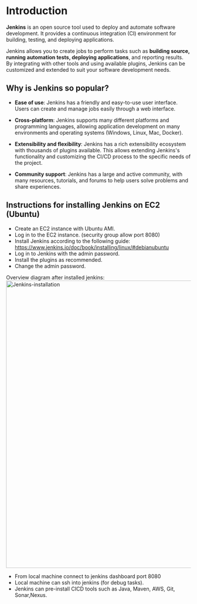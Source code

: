 # Introduction
**Jenkins** is an open source tool used to deploy and automate software development. It provides a continuous integration (CI) environment for building, testing, and deploying applications. 

Jenkins allows you to create jobs to perform tasks such as **building source, running automation tests, deploying applications**, and reporting results. By integrating with other tools and using available plugins, Jenkins can be customized and extended to suit your software development needs.

## Why is Jenkins so popular?

- **Ease of use**: Jenkins has a friendly and easy-to-use user interface. Users can create and manage jobs easily through a web interface.

- **Cross-platform**: Jenkins supports many different platforms and programming languages, allowing application development on many environments and operating systems (Windows, Linux, Mac, Docker).

- **Extensibility and flexibility**: Jenkins has a rich extensibility ecosystem with thousands of plugins available. This allows extending Jenkins's functionality and customizing the CI/CD process to the specific needs of the project.

- **Community support**: Jenkins has a large and active community, with many resources, tutorials, and forums to help users solve problems and share experiences.

## Instructions for installing Jenkins on EC2 (Ubuntu)
- Create an EC2 instance with Ubuntu AMI.
- Log in to the EC2 instance. (security group allow port 8080)
- Install Jenkins according to the following guide: https://www.jenkins.io/doc/book/installing/linux/#debianubuntu
- Log in to Jenkins with the admin password.
- Install the plugins as recommended.
- Change the admin password.

Overview diagram after installed jenkins:
<img width="782" alt="Jenkins-installation" src="https://github.com/user-attachments/assets/77b3f163-df1f-472a-a9f4-4ff90ac6d2ab" />

- From local machine connect to jenkins dashboard port 8080
- Local machine can ssh into jenkins (for debug tasks).
- Jenkins can pre-install CICD tools such as Java, Maven, AWS, Git, Sonar,Nexus.
